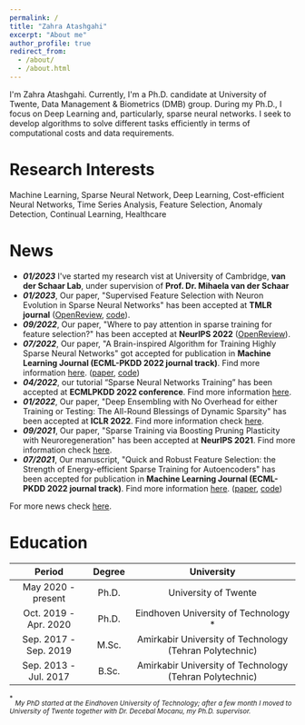 ```yaml
---
permalink: /
title: "Zahra Atashgahi"
excerpt: "About me"
author_profile: true
redirect_from: 
  - /about/
  - /about.html
---
```


I'm Zahra Atashgahi. Currently, I'm a Ph.D. candidate at University of Twente, Data Management & Biometrics (DMB) group. During my Ph.D., I focus on Deep Learning and, particularly, sparse neural networks. I seek to develop algorithms to solve different tasks efficiently in terms of computational costs and data requirements.


Research Interests
======

Machine Learning, Sparse Neural Network, Deep Learning, Cost-efficient Neural Networks, Time Series Analysis, Feature Selection, Anomaly Detection, Continual Learning, Healthcare


News
======
-  ***01/2023*** I've started my research vist at University of Cambridge, **van der Schaar Lab**, under supervision of **Prof. Dr. Mihaela van der Schaar**
-  ***01/2023***, Our paper, "Supervised Feature Selection with Neuron Evolution in Sparse Neural Networks" has been accepted at **TMLR journal** ([OpenReview](https://openreview.net/forum?id=GcO6ugrLKp), [code](https://github.com/zahraatashgahi/NeuroFS)).
-  ***09/2022***, Our paper, "Where to pay attention in sparse training for feature selection?" has been accepted at **NeurIPS 2022** ([OpenReview](https://openreview.net/forum?id=xWvI9z37Xd)).
-  ***07/2022***, Our paper, "A Brain-inspired Algorithm for Training Highly Sparse Neural Networks" got accepted for publication in **Machine Learning Journal (ECML-PKDD 2022 journal track)**.  Find more information [here](https://zahraatashgahi.github.io/publication/2022-07-04-CTRE). ([paper](https://arxiv.org/abs/1903.07138), [code](https://github.com/zahraatashgahi/CTRE))
- ***04/2022***, our tutorial “Sparse Neural Networks Training” has been accepted at **ECMLPKDD 2022 conference**. Find more information [here](https://sites.google.com/view/ecmlpkdd2022--sparse-training/home).
- ***01/2022***, Our paper, "Deep Ensembling with No Overhead for either Training or Testing: The All-Round Blessings of Dynamic Sparsity" has been accepted at **ICLR 2022**. Find more information check [here](https://zahraatashgahi.github.io/publication/2021-06-28-FreeTickets). 
- ***09/2021***, Our paper, "Sparse Training via Boosting Pruning Plasticity with Neuroregeneration" has been accepted at **NeurIPS 2021**. Find more information check [here](https://zahraatashgahi.github.io/publication/2021-06-19-Sparse-Training-via-Boosting-Pruning-Plasticity-with-Neuroregeneration). 
- ***07/2021***, Our manuscript, "Quick and Robust Feature Selection: the Strength of Energy-efficient Sparse Training for Autoencoders" has been accepted for publication in **Machine Learning Journal (ECML-PKDD 2022 journal track)**. Find more information [here](https://zahraatashgahi.github.io/publication/2022-01-01-QuickSelection).  ([paper](https://arxiv.org/abs/2012.00560), [code](https://github.com/zahraatashgahi/QuickSelection))

For more news check [here](https://zahraatashgahi.github.io/news/).


Education
======


|         Period        | Degree |                        University                       |
|:---------------------:|:------:|:-------------------------------------------------------:|
| May 2020 - present    | Ph.D.  | University of Twente                                    |
| Oct. 2019 - Apr. 2020 | Ph.D.  | Eindhoven University of Technology *                    |
| Sep. 2017 - Sep. 2019 | M.Sc.  | Amirkabir University of Technology (Tehran Polytechnic) |
| Sep. 2013 - Jul. 2017 | B.Sc.  | Amirkabir University of Technology (Tehran Polytechnic) |



<sup>*</sup> <sub>*My PhD started at the Eindhoven University of Technology; after a few month I moved to University of Twente together with Dr. Decebal Mocanu, my Ph.D. supervisor.*</sub>

